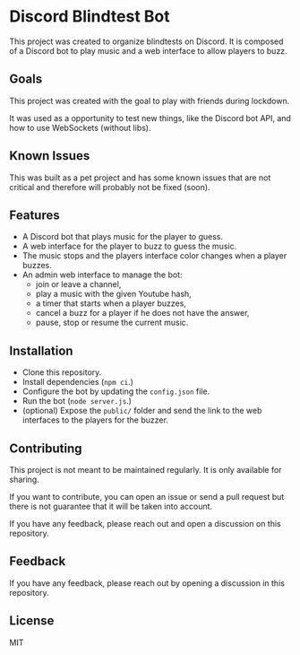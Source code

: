 # Discord Blindtest Bot

This project was created to organize blindtests on Discord. It is composed of a Discord bot to play music and a web interface to allow players to buzz.

## Goals

This project was created with the goal to play with friends during lockdown.

It was used as a opportunity to test new things, like the Discord bot API, and how to use WebSockets (without libs).

## Known Issues

This was built as a pet project and has some known issues that are not critical and therefore will probably not be fixed (soon).

## Features

- A Discord bot that plays music for the player to guess.
- A web interface for the player to buzz to guess the music.
- The music stops and the players interface color changes when a player buzzes.
- An admin web interface to manage the bot:
  - join or leave a channel,
  - play a music with the given Youtube hash,
  - a timer that starts when a player buzzes,
  - cancel a buzz for a player if he does not have the answer,
  - pause, stop or resume the current music.

## Installation

- Clone this repository.
- Install dependencies (`npm ci`.)
- Configure the bot by updating the `config.json` file.
- Run the bot (`node server.js`.)
- (optional) Expose the `public/` folder and send the link to the web interfaces to the players for the buzzer.

## Contributing

This project is not meant to be maintained regularly. It is only available for sharing.

If you want to contribute, you can open an issue or send a pull request but there is not guarantee that it will be taken into account.

If you have any feedback, please reach out and open a discussion on this repository.

## Feedback

If you have any feedback, please reach out by opening a discussion in this repository.

## License

MIT
